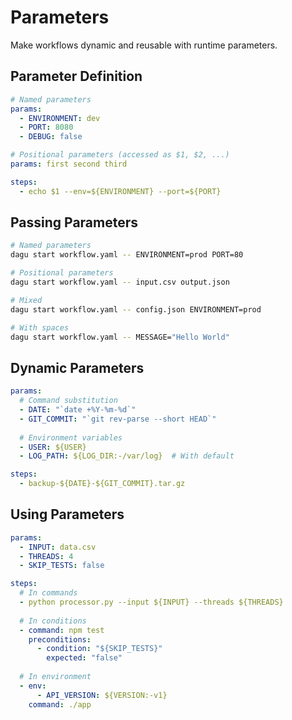 # Parameters

Make workflows dynamic and reusable with runtime parameters.

## Parameter Definition

```yaml
# Named parameters
params:
  - ENVIRONMENT: dev
  - PORT: 8080
  - DEBUG: false

# Positional parameters (accessed as $1, $2, ...)
params: first second third

steps:
  - echo $1 --env=${ENVIRONMENT} --port=${PORT}
```

## Passing Parameters

```bash
# Named parameters
dagu start workflow.yaml -- ENVIRONMENT=prod PORT=80

# Positional parameters  
dagu start workflow.yaml -- input.csv output.json

# Mixed
dagu start workflow.yaml -- config.json ENVIRONMENT=prod

# With spaces
dagu start workflow.yaml -- MESSAGE="Hello World"
```

## Dynamic Parameters

```yaml
params:
  # Command substitution
  - DATE: "`date +%Y-%m-%d`"
  - GIT_COMMIT: "`git rev-parse --short HEAD`"
  
  # Environment variables
  - USER: ${USER}
  - LOG_PATH: ${LOG_DIR:-/var/log}  # With default

steps:
  - backup-${DATE}-${GIT_COMMIT}.tar.gz
```

## Using Parameters

```yaml
params:
  - INPUT: data.csv
  - THREADS: 4
  - SKIP_TESTS: false

steps:
  # In commands
  - python processor.py --input ${INPUT} --threads ${THREADS}
    
  # In conditions
  - command: npm test
    preconditions:
      - condition: "${SKIP_TESTS}"
        expected: "false"
        
  # In environment
  - env:
      - API_VERSION: ${VERSION:-v1}
    command: ./app
```
